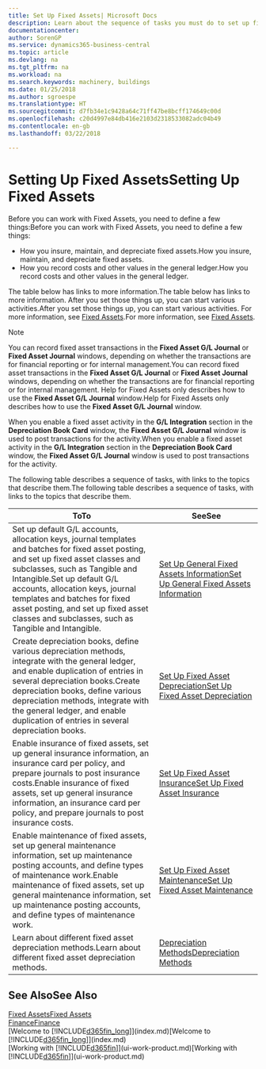 ```yaml
---
title: Set Up Fixed Assets| Microsoft Docs
description: Learn about the sequence of tasks you must do to set up fixed assets, such as machinery or buildings.
documentationcenter: 
author: SorenGP
ms.service: dynamics365-business-central
ms.topic: article
ms.devlang: na
ms.tgt_pltfrm: na
ms.workload: na
ms.search.keywords: machinery, buildings
ms.date: 01/25/2018
ms.author: sgroespe
ms.translationtype: HT
ms.sourcegitcommit: d7fb34e1c9428a64c71ff47be8bcff174649c00d
ms.openlocfilehash: c20d4997e84db416e2103d2318533082adc04b49
ms.contentlocale: en-gb
ms.lasthandoff: 03/22/2018

---
```

# <a name="setting-up-fixed-assets"></a><span data-ttu-id="b2fe6-103">Setting Up Fixed Assets</span><span class="sxs-lookup"><span data-stu-id="b2fe6-103">Setting Up Fixed Assets</span></span>
<span data-ttu-id="b2fe6-104">Before you can work with Fixed Assets, you need to define a few things:</span><span class="sxs-lookup"><span data-stu-id="b2fe6-104">Before you can work with Fixed Assets, you need to define a few things:</span></span>  

* <span data-ttu-id="b2fe6-105">How you insure, maintain, and depreciate fixed assets.</span><span class="sxs-lookup"><span data-stu-id="b2fe6-105">How you insure, maintain, and depreciate fixed assets.</span></span>  
* <span data-ttu-id="b2fe6-106">How you record costs and other values in the general ledger.</span><span class="sxs-lookup"><span data-stu-id="b2fe6-106">How you record costs and other values in the general ledger.</span></span>  

<span data-ttu-id="b2fe6-107">The table below has links to more information.</span><span class="sxs-lookup"><span data-stu-id="b2fe6-107">The table below has links to more information.</span></span> <span data-ttu-id="b2fe6-108">After you set those things up, you can start various activities.</span><span class="sxs-lookup"><span data-stu-id="b2fe6-108">After you set those things up, you can start various activities.</span></span> <span data-ttu-id="b2fe6-109">For more information, see [Fixed Assets](fa-manage.md).</span><span class="sxs-lookup"><span data-stu-id="b2fe6-109">For more information, see [Fixed Assets](fa-manage.md).</span></span>  

> [!NOTE]  
>   <span data-ttu-id="b2fe6-110">You can record fixed asset transactions in the **Fixed Asset G/L Journal** or **Fixed Asset Journal** windows, depending on whether the transactions are for financial reporting or for internal management.</span><span class="sxs-lookup"><span data-stu-id="b2fe6-110">You can record fixed asset transactions in the **Fixed Asset G/L Journal** or **Fixed Asset Journal** windows, depending on whether the transactions are for financial reporting or for internal management.</span></span> <span data-ttu-id="b2fe6-111">Help for Fixed Assets only describes how to use the **Fixed Asset G/L Journal** window.</span><span class="sxs-lookup"><span data-stu-id="b2fe6-111">Help for Fixed Assets only describes how to use the **Fixed Asset G/L Journal** window.</span></span>  

<span data-ttu-id="b2fe6-112">When you enable a fixed asset activity in the **G/L Integration** section in the **Depreciation Book Card** window, the **Fixed Asset G/L Journal** window is used to post transactions for the activity.</span><span class="sxs-lookup"><span data-stu-id="b2fe6-112">When you enable a fixed asset activity in the **G/L Integration** section in the **Depreciation Book Card** window, the **Fixed Asset G/L Journal** window is used to post transactions for the activity.</span></span>

<span data-ttu-id="b2fe6-113">The following table describes a sequence of tasks, with links to the topics that describe them.</span><span class="sxs-lookup"><span data-stu-id="b2fe6-113">The following table describes a sequence of tasks, with links to the topics that describe them.</span></span>  

| <span data-ttu-id="b2fe6-114">To</span><span class="sxs-lookup"><span data-stu-id="b2fe6-114">To</span></span> | <span data-ttu-id="b2fe6-115">See</span><span class="sxs-lookup"><span data-stu-id="b2fe6-115">See</span></span> |
| --- | --- |
| <span data-ttu-id="b2fe6-116">Set up default G/L accounts, allocation keys, journal templates and batches for fixed asset posting, and set up fixed asset classes and subclasses, such as Tangible and Intangible.</span><span class="sxs-lookup"><span data-stu-id="b2fe6-116">Set up default G/L accounts, allocation keys, journal templates and batches for fixed asset posting, and set up fixed asset classes and subclasses, such as Tangible and Intangible.</span></span> |[<span data-ttu-id="b2fe6-117">Set Up General Fixed Assets Information</span><span class="sxs-lookup"><span data-stu-id="b2fe6-117">Set Up General Fixed Assets Information</span></span>](fa-how-setup-general.md) |
| <span data-ttu-id="b2fe6-118">Create depreciation books, define various depreciation methods, integrate with the general ledger, and enable duplication of entries in several depreciation books.</span><span class="sxs-lookup"><span data-stu-id="b2fe6-118">Create depreciation books, define various depreciation methods, integrate with the general ledger, and enable duplication of entries in several depreciation books.</span></span> |[<span data-ttu-id="b2fe6-119">Set Up Fixed Asset Depreciation</span><span class="sxs-lookup"><span data-stu-id="b2fe6-119">Set Up Fixed Asset Depreciation</span></span>](fa-how-setup-depreciation.md) |
| <span data-ttu-id="b2fe6-120">Enable insurance of fixed assets, set up general insurance information, an insurance card per policy, and prepare journals to post insurance costs.</span><span class="sxs-lookup"><span data-stu-id="b2fe6-120">Enable insurance of fixed assets, set up general insurance information, an insurance card per policy, and prepare journals to post insurance costs.</span></span> |[<span data-ttu-id="b2fe6-121">Set Up Fixed Asset Insurance</span><span class="sxs-lookup"><span data-stu-id="b2fe6-121">Set Up Fixed Asset Insurance</span></span>](fa-how-setup-insurance.md) |
| <span data-ttu-id="b2fe6-122">Enable maintenance of fixed assets, set up general maintenance information, set up maintenance posting accounts, and define types of maintenance work.</span><span class="sxs-lookup"><span data-stu-id="b2fe6-122">Enable maintenance of fixed assets, set up general maintenance information, set up maintenance posting accounts, and define types of maintenance work.</span></span> |[<span data-ttu-id="b2fe6-123">Set Up Fixed Asset Maintenance</span><span class="sxs-lookup"><span data-stu-id="b2fe6-123">Set Up Fixed Asset Maintenance</span></span>](fa-how-setup-maintenance.md) |
| <span data-ttu-id="b2fe6-124">Learn about different fixed asset depreciation methods.</span><span class="sxs-lookup"><span data-stu-id="b2fe6-124">Learn about different fixed asset depreciation methods.</span></span> |[<span data-ttu-id="b2fe6-125">Depreciation Methods</span><span class="sxs-lookup"><span data-stu-id="b2fe6-125">Depreciation Methods</span></span>](fa-depreciation-methods.md) |

## <a name="see-also"></a><span data-ttu-id="b2fe6-126">See Also</span><span class="sxs-lookup"><span data-stu-id="b2fe6-126">See Also</span></span>
[<span data-ttu-id="b2fe6-127">Fixed Assets</span><span class="sxs-lookup"><span data-stu-id="b2fe6-127">Fixed Assets</span></span>](fa-manage.md)  
[<span data-ttu-id="b2fe6-128">Finance</span><span class="sxs-lookup"><span data-stu-id="b2fe6-128">Finance</span></span>](finance.md)  
<span data-ttu-id="b2fe6-129">[Welcome to [!INCLUDE[d365fin_long](includes/d365fin_long_md.md)]](index.md)</span><span class="sxs-lookup"><span data-stu-id="b2fe6-129">[Welcome to [!INCLUDE[d365fin_long](includes/d365fin_long_md.md)]](index.md)</span></span>  
<span data-ttu-id="b2fe6-130">[Working with [!INCLUDE[d365fin](includes/d365fin_md.md)]](ui-work-product.md)</span><span class="sxs-lookup"><span data-stu-id="b2fe6-130">[Working with [!INCLUDE[d365fin](includes/d365fin_md.md)]](ui-work-product.md)</span></span>

